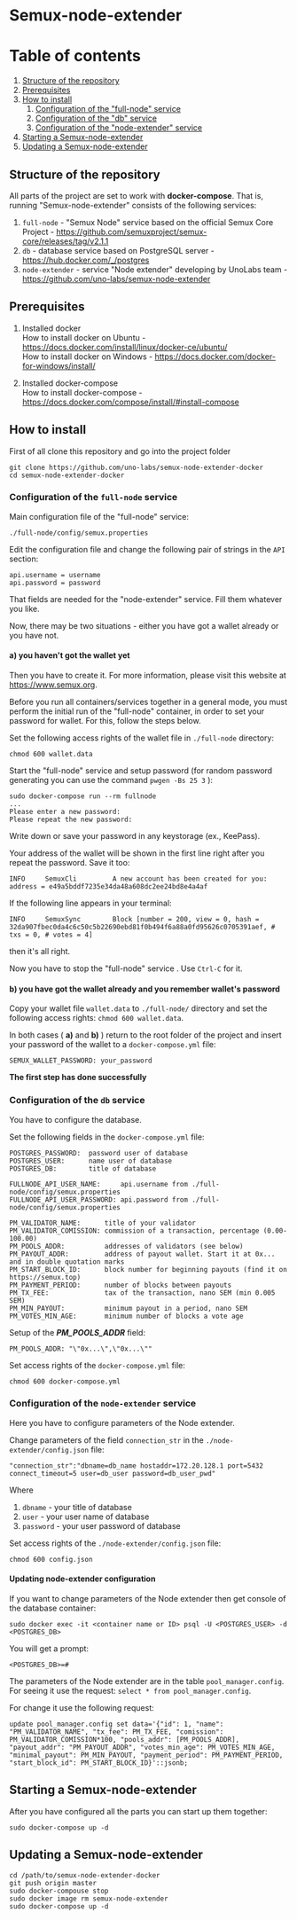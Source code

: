 # Semux-node-extender

# Table of contents
1. [Structure of the repository](#structure)
2. [Prerequisites](#prerequisites)
2. [How to install](#howtoinstall)
    1. [Configuration of the "full-node" service](#configfullnode)
    2. [Configuration of the "db" service](#configdb)
    3. [Configuration of the "node-extender" service](#configne)
3. [Starting a Semux-node-extender](#starting)
4. [Updating a Semux-node-extender](#update)

## Structure of the repository <a name="structure"></a>

All parts of the project are set to work with **docker-compose**. That is, running "Semux-node-extender" consists of the following services:

1. ```full-node``` - "Semux Node" service based on the official Semux Core Project - https://github.com/semuxproject/semux-core/releases/tag/v2.1.1
2. ```db``` -  database service based on PostgreSQL server - https://hub.docker.com/_/postgres
3. ```node-extender``` - service "Node extender" developing by UnoLabs team - https://github.com/uno-labs/semux-node-extender

## Prerequisites <a name="prerequisites"></a>

1. Installed docker
    <br>How to install docker on Ubuntu - https://docs.docker.com/install/linux/docker-ce/ubuntu/
    <br>How to install docker on Windows - https://docs.docker.com/docker-for-windows/install/

2. Installed docker-compose
    <br>How to install docker-compose - https://docs.docker.com/compose/install/#install-compose


## How to install <a name="howtoinstall"></a>

First of all clone this repository and go into the project folder
```
git clone https://github.com/uno-labs/semux-node-extender-docker
cd semux-node-extender-docker
```

###  Configuration of the ```full-node``` service <a name="configfullnode"></a>

Main configuration file of the "full-node" service:

```
./full-node/config/semux.properties
```

Edit the configuration file and change the following pair of strings in the ```API``` section:

```
api.username = username
api.password = password
```
That fields are needed for the "node-extender" service. Fill them whatever you like.

Now, there may be two situations - either you have got a wallet already or you have not.

#### a) you haven't got the wallet yet

Then you have to create it. For more information, please visit this website at https://www.semux.org.

Before you run all containers/services together in a general mode, you must perform the initial run of the "full-node" container, in order to set your password for wallet.
For this, follow the steps below.

Set the following access rights of the wallet file in ```./full-node``` directory:

```
chmod 600 wallet.data
```

Start the "full-node" service and setup password (for random password generating you can use the command ```pwgen -Bs 25 3``` ):

```
sudo docker-compose run --rm fullnode
...
Please enter a new password:
Please repeat the new password:
```

Write down or save your password in any keystorage (ex., KeePass).

Your address of the wallet will be shown in the first line right after you repeat the password. Save it too:

```
INFO     SemuxCli         A new account has been created for you: address = e49a5bddf7235e34da48a608dc2ee24bd8e4a4af
```

If the following line appears in your terminal:
```
INFO     SemuxSync        Block [number = 200, view = 0, hash = 32da907fbec0da4c6c50c5b22690ebd81f0b494f6a88a0fd95626c0705391aef, # txs = 0, # votes = 4]
```
then it's all right.

Now you have to stop the "full-node" service . Use ```Ctrl-C``` for it.


#### b) you have got the wallet already and you remember wallet's password

Copy your wallet file ```wallet.data``` to ```./full-node/``` directory and set the following access rights: ```chmod 600 wallet.data```.

In both cases ( **a)** and **b)** ) return to the root folder of the project and insert your password of the wallet to a ```docker-compose.yml``` file:
```
SEMUX_WALLET_PASSWORD: your_password
```

**The first step has done successfully**

###  Configuration of the ```db``` service <a name="configdb"></a>

You have to configure the database.

Set the following fields in the ```docker-compose.yml``` file:
```
POSTGRES_PASSWORD:  password user of database
POSTGRES_USER:      name user of database
POSTGRES_DB:        title of database

FULLNODE_API_USER_NAME:     api.username from ./full-node/config/semux.properties
FULLNODE_API_USER_PASSWORD: api.password from ./full-node/config/semux.properties

PM_VALIDATOR_NAME:      title of your validator
PM_VALIDATOR_COMISSION: commission of a transaction, percentage (0.00-100.00)
PM_POOLS_ADDR:          addresses of validators (see below)
PM_PAYOUT_ADDR:         address of payout wallet. Start it at 0x... and in double quotation marks
PM_START_BLOCK_ID:      block number for beginning payouts (find it on https://semux.top)
PM_PAYMENT_PERIOD:      number of blocks between payouts
PM_TX_FEE:              tax of the transaction, nano SEM (min 0.005 SEM)
PM_MIN_PAYOUT:          minimum payout in a period, nano SEM
PM_VOTES_MIN_AGE:       minimum number of blocks a vote age
```

Setup of the ***PM_POOLS_ADDR*** field:
```
PM_POOLS_ADDR: "\"0x...\",\"0x...\""
```

Set access rights of the ```docker-compose.yml``` file:
```
chmod 600 docker-compose.yml
```

###  Configuration of the ```node-extender``` service <a name="configne"></a>

Here you have to configure parameters of the Node extender.

Change parameters of the field ```connection_str``` in the ```./node-extender/config.json``` file:
```
"connection_str":"dbname=db_name hostaddr=172.20.128.1 port=5432 connect_timeout=5 user=db_user password=db_user_pwd"
```
Where
1. ```dbname``` - your title of database
2. ```user``` -  your user name of database
3. ```password``` - your user password of database

Set access rights of the ```./node-extender/config.json``` file:
```
chmod 600 config.json
```

#### Updating node-extender configuration

If you want to change parameters of the Node extender then get console of the database container:
```
sudo docker exec -it <container name or ID> psql -U <POSTGRES_USER> -d <POSTGRES_DB>
```

You will get a prompt:
```
<POSTGRES_DB>=#
```

The parameters of the Node extender are in the table ```pool_manager.config```.
For seeing it use the request: ```select * from pool_manager.config```.

For change it use the following request:
```
update pool_manager.config set data='{"id": 1, "name": "PM_VALIDATOR_NAME", "tx_fee": PM_TX_FEE, "comission": PM_VALIDATOR_COMISSION*100, "pools_addr": [PM_POOLS_ADDR], "payout_addr": "PM_PAYOUT_ADDR", "votes_min_age": PM_VOTES_MIN_AGE, "minimal_payout": PM_MIN_PAYOUT, "payment_period": PM_PAYMENT_PERIOD, "start_block_id": PM_START_BLOCK_ID}'::jsonb;
```

## Starting a Semux-node-extender <a name="starting"></a>

After you have configured all the parts you can start up them together:

```
sudo docker-compose up -d
```

## Updating a Semux-node-extender <a name="update"></a>

```
cd /path/to/semux-node-extender-docker
git push origin master
sudo docker-compouse stop
sudo docker image rm semux-node-extender
sudo docker-compose up -d
```
